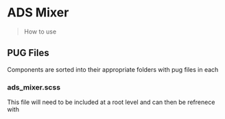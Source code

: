 # ADS Mixer

> How to use

## PUG Files

Components are sorted into their appropriate folders with pug files in each

### ads_mixer.scss

This file will need to be included at a root level and can then be refrenece with

